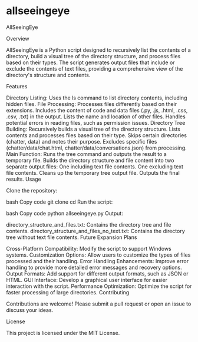 # allseeingeye
AllSeeingEye

Overview

AllSeeingEye is a Python script designed to recursively list the contents of a directory, build a visual tree of the directory structure, and process files based on their types. The script generates output files that include or exclude the contents of text files, providing a comprehensive view of the directory's structure and contents.

Features

Directory Listing: Uses the ls command to list directory contents, including hidden files.
File Processing:
Processes files differently based on their extensions.
Includes the content of code and data files (.py, .js, .html, .css, .csv, .txt) in the output.
Lists the name and location of other files.
Handles potential errors in reading files, such as permission issues.
Directory Tree Building:
Recursively builds a visual tree of the directory structure.
Lists contents and processes files based on their type.
Skips certain directories (chatter, data) and notes their purpose.
Excludes specific files (chatter/data/chat.html, chatter/data/conversations.json) from processing.
Main Function:
Runs the tree command and outputs the result to a temporary file.
Builds the directory structure and file content into two separate output files:
One including text file contents.
One excluding text file contents.
Cleans up the temporary tree output file.
Outputs the final results.
Usage

Clone the repository:

bash
Copy code
git clone <repository-url>
cd <repository-directory>
Run the script:

bash
Copy code
python allseeingeye.py
Output:

directory_structure_and_files.txt: Contains the directory tree and file contents.
directory_structure_and_files_no_text.txt: Contains the directory tree without text file contents.
Future Expansion Plans

Cross-Platform Compatibility: Modify the script to support Windows systems.
Customization Options: Allow users to customize the types of files processed and their handling.
Error Handling Enhancements: Improve error handling to provide more detailed error messages and recovery options.
Output Formats: Add support for different output formats, such as JSON or HTML.
GUI Interface: Develop a graphical user interface for easier interaction with the script.
Performance Optimization: Optimize the script for faster processing of large directories.
Contributing

Contributions are welcome! Please submit a pull request or open an issue to discuss your ideas.

License

This project is licensed under the MIT License.

